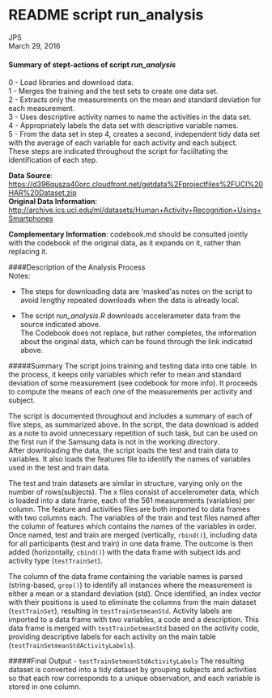 # README script run_analysis
JPS  
March 29, 2016  

#### Summary of stept-actions of script *run_analysis* 
0 - Load libraries and download data.     
1 - Merges the training and the test sets to create one data set.     
2 - Extracts only the measurements on the mean and standard deviation for each measurement.     
3 - Uses descriptive activity names to name the activities in the data set.     
4 - Appropriately labels the data set with descriptive variable names.     
5 - From the data set in step 4, creates a second, independent tidy data set with the average of each variable for each activity and each subject.       
These steps are indicated throughout the script for faciiltating the identification of each step.      

**Data Source**: https://d396qusza40orc.cloudfront.net/getdata%2Fprojectfiles%2FUCI%20HAR%20Dataset.zip     
**Original Data Information**: http://archive.ics.uci.edu/ml/datasets/Human+Activity+Recognition+Using+Smartphones

**Complementary Information**: codebook.md should be consulted jointly with the codebook of the original data, as it expands on it, rather than replacing it.


####Description of the Analysis Process     
Notes:     

* The steps for downloading data are 'masked'as notes on the script to avoid lengthy repeated downloads when the data is already local.

* The script *run_analysis.R* downloads accelerameter data from the source indicated above.     
The Codebook does not replace, but rather completes, the information about the original data, which can be found through the link indicated above.

#####Summary
The script joins training and testing data into one table. In the process, it keeps only variables which refer to mean and standard deviation of some measurement (see codebook for more info). It proceeds to compute the means of each one of the measurements per activity and subject.      

The script is documented throughout and includes a summary of each of five steps, as summarized above.
In the script, the data download is added as a note to avoid unnecessary repetition of such task, but can be used on the first run if the Samsung data is not in the working directory.       
After downloading the data, the script loads the test and train data to variables. It also loads the features file to identify the names of variables used in the test and train data.       

The test and train datasets are similar in structure, varying only on the number of rows(subjects). The x files consist of accelerometer data, which is loaded into a data frame, each of the 561 measurements (variables) per column.
The feature and activities files are both imported to data frames with two columns each. The variables of the train and test files named after the column of features which contains the names of the variables in order. Once named, test and train are merged (vertically, `rbind()`), including data for all participants (test and train) in one data frame. The outcome is then added (horizontally, `cbind()`) with the data frame with subject ids and activity type (`testTrainSet`). 

The column of the data frame containing the variable names is parsed (string-based, `grep()`) to identify all instances where the measurement is either a mean or a standard deviation (std). Once identified, an index vector with their positions is used to eliminate the columns from the main dataset (`testTrainSet`), resulting in `testTrainSetmeanStd`. 
Activity labels are imported to a data frame with two variables, a code and a description. This data frame is merged with `testTrainSetmeanStd` based on the activity code, providing descriptive labels for each activity on the main table (`testTrainSetmeanStdActivityLabels`).   

#####Final Output - `testTrainSetmeanStdActivityLabels`
The resulting dataset is converted into a tidy dataset by grouping subjects and activities so that each row corresponds to a unique observation, and each variable is stored in one column. 


